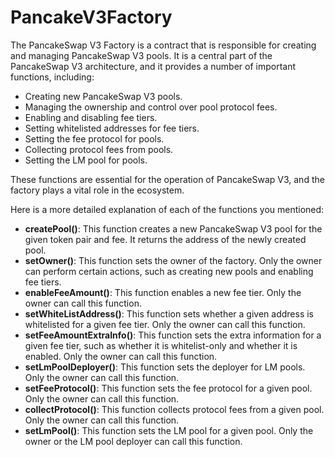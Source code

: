 # PancakeV3Factory

The PancakeSwap V3 Factory is a contract that is responsible for creating and managing PancakeSwap V3 pools. It is a central part of the PancakeSwap V3 architecture, and it provides a number of important functions, including:

* Creating new PancakeSwap V3 pools.
* Managing the ownership and control over pool protocol fees.
* Enabling and disabling fee tiers.
* Setting whitelisted addresses for fee tiers.
* Setting the fee protocol for pools.
* Collecting protocol fees from pools.
* Setting the LM pool for pools.

These functions are essential for the operation of PancakeSwap V3, and the factory plays a vital role in the ecosystem.

Here is a more detailed explanation of each of the functions you mentioned:

* **createPool()**: This function creates a new PancakeSwap V3 pool for the given token pair and fee. It returns the address of the newly created pool.
* **setOwner()**: This function sets the owner of the factory. Only the owner can perform certain actions, such as creating new pools and enabling fee tiers.
* **enableFeeAmount()**: This function enables a new fee tier. Only the owner can call this function.
* **setWhiteListAddress()**: This function sets whether a given address is whitelisted for a given fee tier. Only the owner can call this function.
* **setFeeAmountExtraInfo()**: This function sets the extra information for a given fee tier, such as whether it is whitelist-only and whether it is enabled. Only the owner can call this function.
* **setLmPoolDeployer()**: This function sets the deployer for LM pools. Only the owner can call this function.
* **setFeeProtocol()**: This function sets the fee protocol for a given pool. Only the owner can call this function.
* **collectProtocol()**: This function collects protocol fees from a given pool. Only the owner can call this function.
* **setLmPool()**: This function sets the LM pool for a given pool. Only the owner or the LM pool deployer can call this function.
